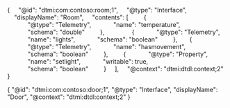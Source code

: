 {
    "@id": "dtmi:com:contoso:room;1",
    "@type": "Interface",
    "displayName": "Room",
    "contents": [
        {
            "@type": "Telemetry",
            "name": "temperature",
            "schema": "double"
        },       
        {
            "@type": "Telemetry",
            "name": "lights",
            "schema": "boolean"
        },       {
            "@type": "Telemetry",
            "name": "hasmovement",
            "schema": "boolean"
        },
        {
            "@type": "Property",
            "name": "setlight",
            "writable": true,
            "schema": "boolean"
        }
    ],
    "@context": "dtmi:dtdl:context;2"
}   

{
    "@id": "dtmi:com:contoso:door;1",
    "@type": "Interface",
    "displayName": "Door",
    "@context": "dtmi:dtdl:context;2"
}
